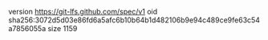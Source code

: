 version https://git-lfs.github.com/spec/v1
oid sha256:3072d5d03e86fd6a5afc6b10b64b1d482106b9e94c489ce9fe63c54a7856055a
size 1159
